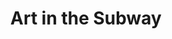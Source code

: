 ---
pid: fs230
title: Art in the Subway
location_transcription: in the subways
coordinates: "[-75.161455805637, 39.961760580866]"
zipcode: '19131'
gen_neighborhood: West Philadelphia
neighborhood: Wynnefield
outside_phl: 
age: '16'
age_range: 13-19
instagram: 
image_file_name: fs_230.jpg
proposal_transcription: Dedicated to grafitti artist. Make it legal to have graffiti
  artwork in subways.
topic: 
topic_summary: 0, 0
type: Graffiti
keywords_other: subways, graffiti
credit: Percia
image_labels: 
twitter: Perciacat
facebook: 
permalink: "/monuments/fs230/"
layout: item-page
---